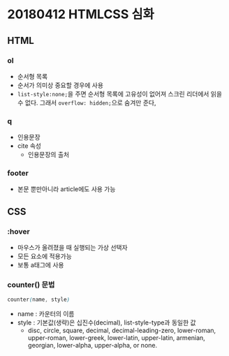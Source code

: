 # 20180412 HTMLCSS 심화

## HTML

### ol

* 순서형 목록
* 순서가 의미상 중요할 경우에 사용
* `list-style:none;`을 주면 순서형 목록에 고유성이 없어져 스크린 리더에서 읽을 수 없다. 그래서 `overflow: hidden;`으로 숨겨만 준다,

### q

* 인용문장
* cite 속성
  * 인용문장의 출처

### footer

* 본문 뿐만아니라 article에도 사용 가능



## CSS

### :hover

* 마우스가 올려졌을 때 실행되는 가상 선택자
* 모든 요소에 적용가능
* 보통 a태그에 사용

### counter() 문법

```css
counter(name, style)
```

* name : 카운터의 이름
* style : 기본값(생략)은 십진수(decimal), list-style-type과 동일한 값
  * disc, circle, square, decimal, decimal-leading-zero, lower-roman, upper-roman, lower-greek, lower-latin, upper-latin, armenian, georgian, lower-alpha, upper-alpha, or none.

